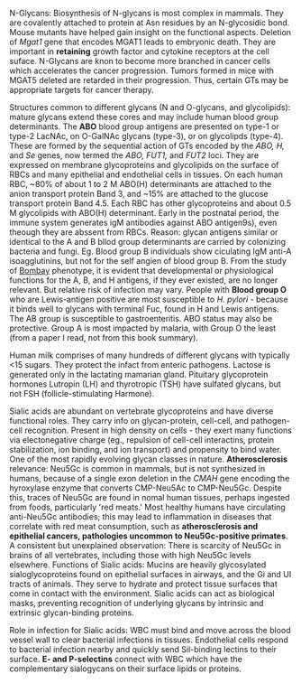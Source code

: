 N-Glycans: Biosynthesis of N-glycans is most complex in mammals. They are covalently attached to protein at Asn residues by an N-glycosidic bond. Mouse mutants have helped gain insight on the functional aspects. Deletion of *Mgat1* gene that encodes MGAT1 leads to embryonic death. They are important in **retaining** growth factor and cytokine receptors at the cell suface. N-Glycans are knon to become more branched in cancer cells which accelerates the cancer progression. Tumors formed in mice with MGAT5 deleted are retarded in their progression. Thus, certain GTs may be appropriate targets for cancer therapy. 

Structures common to different glycans (N and O-glycans, and glycolipids): mature glycans extend these cores and may include human blood group determinants. The **ABO** blood group antigens are presented on type-1 or type-2 LacNAc, on O-GalNAc glycans (type-3), or on glycolipds (type-4). These are formed by the sequential action of GTs encoded by the *ABO, H,* and *Se* genes, now termed the *ABO, FUT1,* and *FUT2* loci.  They are expressed on membrane glycoproteins and glycolipids on the surface of RBCs and many epithelial and endothelial cells in tissues. On each human RBC, ~80% of about 1 to 2 M ABO(H) determinants are attached to the anion transport protein Band 3, and ~15% are attached to the glucose transport protein Band 4.5. Each RBC has other glycoproteins and about 0.5 M glycolipids with ABO(H) determinant. Early in the postnatal period, the immune system generates igM antibodies against ABO antigen9s), even theough they are abssent from RBCs. Reason: glycan antigens similar or identical to the A and B bllod group determinants are carried by colonizing bacteria and fungi. Eg. Blood group B individuals show ciculating IgM anti-A isoagglutinins, but not for the self angien of blood group B. From the study of [Bombay](https://www.ncbi.nlm.nih.gov/books/NBK453042/) phenotype, it is evident that developmental or physiological functions for the A, B, and H antigens, if they ever existed, are no longer relevant. But relative risk of infection may vary. People with **Blood group O** who are Lewis-antigen positive are most susceptible to *H. pylori* - because it binds well to glycans with terminal Fuc, found in H and Lewis antigens. The AB group is susceptible to gastroenteritis. ABO status may also be protective. Group A is most impacted by malaria, with Group O the least (from a paper I read, not from this book summary).

Human milk comprises of many hundreds of different glycans with typically <15 sugars. They protect the infact from enteric pathogens. Lactose is generated only in the lactating mamarian gland. Pituitary glycoprotein hormones Lutropin (LH) and thyrotropic (TSH) have sulfated glycans, but not FSH (follicle-stimulating Harmone). 

Sialic acids are abundant on vertebrate glycoproteins and have diverse functional roles. They carry info on glycan-protein, cell-cell, and pathogen-cell recognition. Present in high density on cells - they exert many functions via electonegative charge (eg., repulsion of cell-cell interactins, protein stabilization, ion binding, and ion transport) and propensity to bind water. One of the most rapidly evolving glycan classes in nature. **Atherosclerosis** relevance: Neu5Gc is common in mammals, but is not synthesized in humans, because of a single exon deletion in the *CMAH* gene encoding the hyroxylase enzyme that converts CMP-Neu5Ac to CMP-Neu5Gc. Despite this, traces of Neu5Gc are found in nomal human tissues, perhaps ingested from foods, particularly 'red meats.' Most healthy humans have circulating anti-Neu5Gc antibodies; this may lead to inflammation in diseases that correlate with red meat consumption, such as **atherosclerosis and epithelial cancers, pathologies uncommon to Neu5Gc-positive primates**. A consistent but unexplained observation: There is scarcity of Neu5Gc in brains of all vertebrates, including those with high Neu5Gc levels elsewhere. Functions of Sialic acids: Mucins are heavily glycosylated sialoglycoproteins found on epithelial surfaces in airways, and the Gi and UI tracts of animals. They serve to hydrate and protect tissue surfaces that come in contact with the environment. Sialic acids can act as biological masks, preventing  recognition of underlying glycans by intrinsic and extrinsic glycan-binding proteins. 

Role in infection for Sialic acids: WBC must bind and move across the blood vessel wall to clear bacterial infections in tissues. Endothelial cells respond to bacterial infection nearby and quickly send Sil-binding lectins to their surface. **E- and P-selectins** connect with WBC which have the complementary sialogycans on their surface lipids or proteins. 
